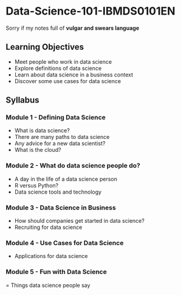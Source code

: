 # Data-Science-101-IBMDS0101EN

Sorry if my notes full of **vulgar and swears language** 

## Learning Objectives
- Meet people who work in data science
- Explore definitions of data science
- Learn about data science in a business context
- Discover some use cases for data science

## Syllabus
### Module 1 - Defining Data Science
- What is data science?
- There are many paths to data science
- Any advice for a new data scientist?
- What is the cloud?

### Module 2 - What do data science people do?
- A day in the life of a data science person
- R versus Python?
- Data science tools and technology

### Module 3 - Data Science in Business
- How should companies get started in data science?
- Recruiting for data science

### Module 4 - Use Cases for Data Science
- Applications for data science

### Module 5 - Fun with Data Science
= Things data science people say
